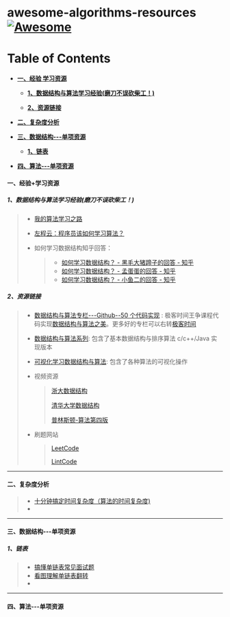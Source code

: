 # awesome-algorithms-resources[![Awesome](https://cdn.rawgit.com/sindresorhus/awesome/d7305f38d29fed78fa85652e3a63e154dd8e8829/media/badge.svg)](https://github.com/sindresorhus/awesome)

Table of Contents
=================

* **[一、经验 学习资源](#一经验学习资源)**

  * **[1、数据结构与算法学习经验(磨刀不误砍柴工！)](#1数据结构与算法学习经验磨刀不误砍柴工)**

  * **[2、资源链接](#2资源链接)**
* **[二、复杂度分析](#二复杂度分析)**
* **[三、数据结构---单项资源](#三数据结构---单项资源)**

  * **[1、链表](#1链表)**
* **[四、算法---单项资源](#四算法---单项资源)**



#### 一、经验+学习资源

##### 1、数据结构与算法学习经验(磨刀不误砍柴工！)

> - [我的算法学习之路](http://www.cnblogs.com/figure9/archive/2014/05/05/3708351.html)
>
> - [左程云：程序员该如何学习算法？](https://www.nowcoder.com/discuss/61529)
>
> - 如何学习数据结构知乎回答：
>
>   > - [如何学习数据结构？ - 黑毛大猪蹄子的回答 - 知乎](
>   >   https://www.zhihu.com/question/21318658/answer/154739001)
>   > - [如何学习数据结构？ - 孟蛋蛋的回答 - 知乎](
>   >   https://www.zhihu.com/question/21318658/answer/42690576)
>   > - [如何学习数据结构？ - 小鱼二的回答 - 知乎](
>   >   https://www.zhihu.com/question/21318658/answer/26295370)

##### 2、资源链接

> - [数据结构与算法专栏---Github--50 个代码实现](https://github.com/wangzheng0822/algo/blob/master/README.md) : 极客时间王争课程代码实现[数据结构与算法之美](https://time.geekbang.org/column/article/39922)。更多好的专栏可以右转[极客时间](https://time.geekbang.org/)
>
> - [数据结构与算法系列](http://www.cnblogs.com/skywang12345/p/3603935.html): 包含了基本数据结构与排序算法 c/c++/Java 实现版本
>
> - [可视化学习数据结构与算法](https://visualgo.net/en): 包含了各种算法的可视化操作
>
> - 视频资源
>
>   > [浙大数据结构](https://mooc.study.163.com/course/1000033001?_trace_c_p_k2_=8cea2b8fb208415bbfde896a4361caf7#/info)
>   >
>   > [清华大学数据结构](http://www.xuetangx.com/courses/course-v1:TsinghuaX+30240184X+sp/about)
>   >
>   > [普林斯顿-算法第四版](https://www.coursera.org/lecture/algorithms-part1/analysis-of-algorithms-introduction-xaxyP)
>
> - 刷题网站
>
>   > [LeetCode](https://leetcode.com/)
>   >
>   > [LintCode](https://www.lintcode.com/problem/)

---

#### 二、复杂度分析

> - [十分钟搞定时间复杂度（算法的时间复杂度)](https://www.jianshu.com/p/f4cca5ce055a)
> - 

---

#### 三、数据结构---单项资源

##### 1、链表

> - [搞懂单链表常见面试题](https://juejin.im/post/5aa299c1518825557b4c5806)
> - [看图理解单链表翻转](https://blog.csdn.net/feliciafay/article/details/6841115)
> - 

---

#### 四、算法---单项资源

